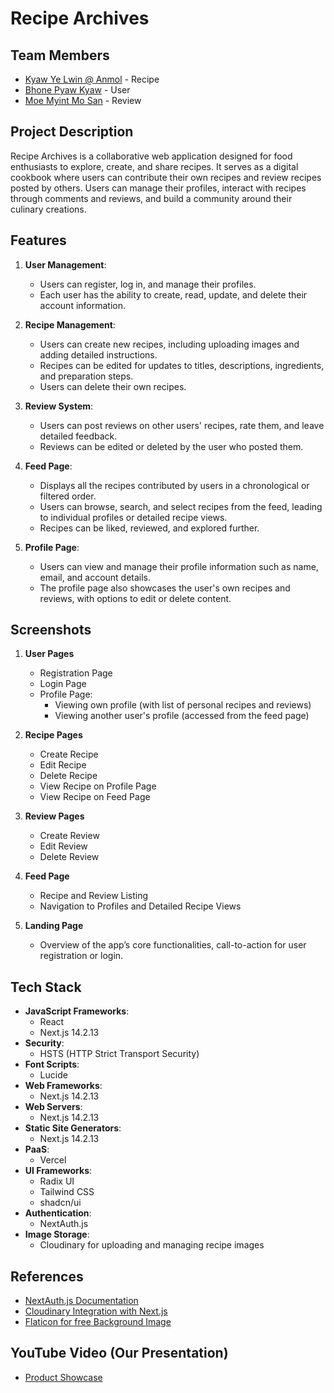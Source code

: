 # Recipe Archives

## Team Members
- [Kyaw Ye Lwin @ Anmol](https://github.com/KyawYeLwin) - Recipe
- [Bhone Pyaw Kyaw](https://github.com/BhonePyae-Kyaw) - User
- [Moe Myint Mo San](https://github.com/MoeMyintMoSan) - Review

## Project Description
Recipe Archives is a collaborative web application designed for food enthusiasts to explore, create, and share recipes. It serves as a digital cookbook where users can contribute their own recipes and review recipes posted by others. Users can manage their profiles, interact with recipes through comments and reviews, and build a community around their culinary creations.

## Features
1. **User Management**: 
   - Users can register, log in, and manage their profiles.
   - Each user has the ability to create, read, update, and delete their account information.
   
2. **Recipe Management**:
   - Users can create new recipes, including uploading images and adding detailed instructions.
   - Recipes can be edited for updates to titles, descriptions, ingredients, and preparation steps.
   - Users can delete their own recipes.

3. **Review System**:
   - Users can post reviews on other users' recipes, rate them, and leave detailed feedback.
   - Reviews can be edited or deleted by the user who posted them.

4. **Feed Page**:
   - Displays all the recipes contributed by users in a chronological or filtered order.
   - Users can browse, search, and select recipes from the feed, leading to individual profiles or detailed recipe views.
   - Recipes can be liked, reviewed, and explored further.

5. **Profile Page**:
   - Users can view and manage their profile information such as name, email, and account details.
   - The profile page also showcases the user's own recipes and reviews, with options to edit or delete content.

## Screenshots
1. **User Pages**
   - Registration Page
   - Login Page
   - Profile Page:
     - Viewing own profile (with list of personal recipes and reviews)
     - Viewing another user's profile (accessed from the feed page)

2. **Recipe Pages**
   - Create Recipe
   - Edit Recipe
   - Delete Recipe
   - View Recipe on Profile Page
   - View Recipe on Feed Page

3. **Review Pages**
   - Create Review
   - Edit Review
   - Delete Review

4. **Feed Page**
   - Recipe and Review Listing
   - Navigation to Profiles and Detailed Recipe Views

5. **Landing Page**
   - Overview of the app’s core functionalities, call-to-action for user registration or login.

## Tech Stack
- **JavaScript Frameworks**:
  - React
  - Next.js 14.2.13
- **Security**: 
  - HSTS (HTTP Strict Transport Security)
- **Font Scripts**: 
  - Lucide
- **Web Frameworks**: 
  - Next.js 14.2.13
- **Web Servers**:
  - Next.js 14.2.13
- **Static Site Generators**:
  - Next.js 14.2.13
- **PaaS**: 
  - Vercel
- **UI Frameworks**:
  - Radix UI
  - Tailwind CSS
  - shadcn/ui
- **Authentication**:
  - NextAuth.js
- **Image Storage**:
  - Cloudinary for uploading and managing recipe images

## References
- [NextAuth.js Documentation](https://next-auth.js.org/)
- [Cloudinary Integration with Next.js](https://next.cloudinary.dev/installation)
- [Flaticon for free Background Image](https://www.freepik.com/free-photos-vectors/recipe-background)

## YouTube Video (Our Presentation)
- [Product Showcase](https://youtu.be/Aq4FstAD3iM?si=7m1f5Bep316UmQ3K)
